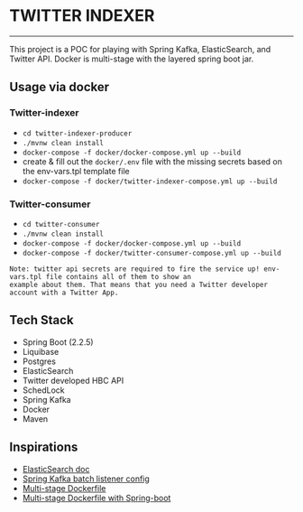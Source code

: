 # TWITTER INDEXER 

---


This project is a POC for playing with Spring Kafka, ElasticSearch, and Twitter API.
Docker is multi-stage with the layered spring boot jar.


## Usage via docker

### Twitter-indexer

- `cd twitter-indexer-producer`
- `./mvnw clean install`
- `docker-compose -f docker/docker-compose.yml up --build`
- create & fill out the `docker/.env` file with the missing secrets based on the env-vars.tpl template file
- `docker-compose -f docker/twitter-indexer-compose.yml up --build`

### Twitter-consumer

- `cd twitter-consumer`
- `./mvnw clean install`
- `docker-compose -f docker/docker-compose.yml up --build`
- `docker-compose -f docker/twitter-consumer-compose.yml up --build`


```
Note: twitter api secrets are required to fire the service up! env-vars.tpl file contains all of them to show an
example about them. That means that you need a Twitter developer account with a Twitter App.
```

## Tech Stack

- Spring Boot (2.2.5)
- Liquibase
- Postgres
- ElasticSearch
- Twitter developed HBC API
- SchedLock
- Spring Kafka
- Docker
- Maven

## Inspirations

- [ElasticSearch doc](https://www.elastic.co/guide/en/elasticsearch/reference/current/docker.html#docker-prod-cluster-composefile)
- [Spring Kafka batch listener config](https://docs.spring.io/autorepo/docs/spring-kafka-dist/1.1.1.BUILD-SNAPSHOT/reference/htmlsingle/#_batch_listeners)
- [Multi-stage Dockerfile](https://spring.io/blog/2020/01/27/creating-docker-images-with-spring-boot-2-3-0-m1)
- [Multi-stage Dockerfile with Spring-boot](https://medium.com/@tariqul.islam.rony/spring-boot-and-multi-stage-dockerized-image-with-mysql-in-docker-compose-part-3-2999b2bdf6aa)
